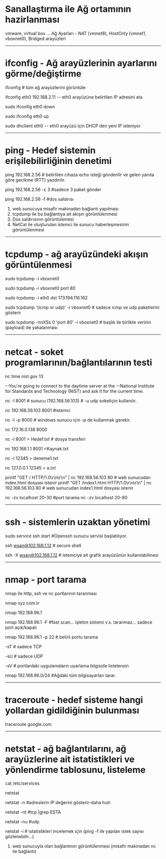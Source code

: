 # Sanallaştırma ile Ağ ortamının hazirlanması
vmware, virtual box ...
Ağ Ayarları - NAT (vmnet8), HostOnly (vmnet1, vboxnet0), Bridged arayüzleri

---

# ifconfig - Ağ arayüzlerinin ayarlarını görme/değiştirme

ifconfig # tüm ağ arayüzlerini görüntüle

ifconfig eth0 192.168.2.11 -- eth0 arayüzüne belirtilen IP adresini ata

sudo ifconfig eth0 down

sudo ifconfig eth0 up

sudo dhclient eth0     -- eth0 arayüzü için DHCP den yeni IP isteniyor

---
# ping - Hedef sistemin erişilebilirliğinin denetimi

ping 192.168.2.56   # belirtilen cihaza echo isteği gönderilir ve gelen yanıta göre gecikme (RTT) yazdırılır. 

ping 192.168.2.56 -c 3  #sadece 3 paket gönder

ping 192.168.2.56 -f #dos saldırısı

1. web sunucuya misafir makinadan bağlantı yapılması
2. tcpdump ile bu bağlantıya ait akışın görüntülenmesi
3. Dos saldırısının görüntülemesi
4. NetCat ile oluşturulan istemci ile sunucu haberleşmesinin görüntülenmesi
---

# tcpdump - ağ arayüzündeki akışın görüntülenmesi 

sudo tcpdump -i vboxnet0

sudo tcpdump -i vboxnet0 port 80
         
sudo tcpdump -i eth0 dst 173.194.116.162
         
sudo tcpdump  '(icmp or udp)' -i vboxnet0 # sadece icmp ve udp paketlerini gösterir

sudo tcpdump -nnXSs 0 'port 80' -i vboxnet0  # başlık ile birlikte verinin (payload) de yakalanması 

---
# netcat - soket programlarının/bağlantılarının testi

nc time.nist.gov 13

--You’re going to connect to the daytime server at the
--National Institute for Standards and Technology (NIST) and ask it for the current time.


nc -l 8001 # sunucu (192.168.56.103) #  -u udp soketiçin kullanılır.
         
nc 192.168.56.103 8001 #istemci


nc -l -p 8000 # windows sunucu için -p de kullanmak gerekir.
         
nc 172.16.0.138 8000
         
         
nc -l 8001 > Hedef.txt # dosya transferi

nc 192.168.1.1 8001 <Kaynak.txt


nc -l 12345 > deneme1.txt

nc 127.0.0.1 12345 < a.txt
 

printf "GET / HTTP/1.0\r\n\r\n" | nc 192.168.56.103 80 # web sunucudan index.html dosyası istenir
printf "GET /index1.html HTTP/1.0\r\n\r\n" | nc 192.168.56.103 80 # web sunucudan index1.html dosyası istenir

nc -zv localhost 20-30 #port tarama
nc -zv localhost 20-80

---
# ssh - sistemlerin uzaktan yönetimi

sudo service ssh start  #Openssh sunucu servisi başlatılıyor.

ssh wsan@102.168.1.12  # secure shell

ssh -X wsan@102.168.1.12 # istemciye ait grafik arayüzünün kullanılabilmesi


---
# nmap - port tarama

nmap ile http, ssh ve nc portlarının taranması

nmap xyz.com.tr

nmap 192.168.96.1
         

nmap 192.168.96.1 -F #fast scan...  işletim sistemi v.s. taranmaz... sadece port açık/kapalı

nmap 192.168.96.1 -p 22 # belirli portu tarama

-sT # sadece TCP

-sU # sadece UDP

-sV # portlardaki uygulamaların uyarlama bilgiside listelensin

nmap 192.168.96.0/24 #Ağdaki tüm bilgisayarları tarar.

---
# traceroute - hedef sisteme hangi yollardan gidildiğinin bulunması

traceroute google.com

---
# netstat - ağ bağlantılarını, ağ arayüzlerine ait istatistikleri ve yönlendirme tablosunu, listeleme

cat /etc/services

netstat

netstat -n #adreslerin IP değerini gösterir-daha hızlı

netstat -nt #tcp |grep ESTA

netstat -nu #udp

netstat -i # istatistikleri incelemek için (ping -f ile yapılan istek sayısı gözlenebilir...) 

1. web sunucuyla olan bağlantının görüntülenmesi (misafir makinadan nc ile bağlantı) 
